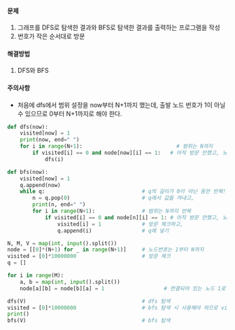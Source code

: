 #### 문제

1. 그래프를 DFS로 탐색한 결과와 BFS로 탐색한 결과를 출력하는 프로그램을 작성
2. 번호가 작은 순서대로 방문

#### 해결방법

1. DFS와 BFS

#### 주의사항

- 처음에 dfs에서 범위 설정을 now부터 N+1까지 했는데, 출발 노드 번호가 1이 아닐 수 있으므로 0부터 N+1까지로 해야 한다.

```python
def dfs(now):
    visited[now] = 1
    print(now, end=" ")
    for i in range(N+1):                              # 범위는 N까지
        if visited[i] == 0 and node[now][i] == 1:   # 아직 방문 안했고, 노드가 연결되어 있으면
            dfs(i)

def bfs(now):
    visited[now] = 1
    q.append(now)
    while q:                               # q의 길이가 0이 아닌 동안 반복!
        n = q.pop(0)                       # q에서 값을 꺼내고,
        print(n, end=" ")
        for i in range(N+1):               # 범위는 N까지 반복
            if visited[i] == 0 and node[n][i] == 1: # 아직 방문 안했고, 노드가 연결되어 있으면
                visited[i] = 1             # 방문 체크하고,
                q.append(i)                # q에 넣기

N, M, V = map(int, input().split())
node = [[0]*(N+1) for _ in range(N+1)]     # 노드번호는 1부터 N까지
visited = [0]*10000000                     # 방문 체크
q = []

for i in range(M):
    a, b = map(int, input().split())
    node[a][b] = node[b][a] = 1                   # 연결되어 있는 노드 1로 표시하기

dfs(V)                                     # dfs 탐색
visited = [0]*10000000                     # bfs 탐색 시 사용해야 하므로 visited 초기화
print()
bfs(V)                                     # bfs 탐색
```

